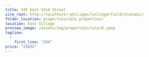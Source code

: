 ```yaml
---
title: 245 East 52nd Street
site_root: http://localhost/~philippe/lesliegarfield/statamic/
folder_location: properties/sale_properties/
location: East Village
preview_image: /assets/img/properties/sale/8.jpeg
tagline:
  - 
    first_line: "234"
price: "23432"
---
```

